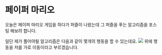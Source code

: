 # 페이퍼 마리오  

오늘은 페이퍼 마리오 게임을 하다가 퍼즐이 나왔는데 그 퍼즐을 푸는 알고리즘을 포스팅 해보려 합니다.

일단 제가 풀어야될 알고리즘은 다음과 같이 몇개의 행동을 할 수 있는데요.
![](/images/paper_mario/1.gif)
위에 행동을 저를 가로 이동이라고 부르겠습니다.


